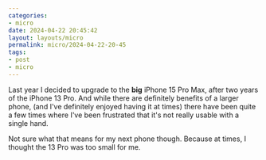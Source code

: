 ```yaml
---
categories:
- micro
date: 2024-04-22 20:45:42
layout: layouts/micro
permalink: micro/2024-04-22-20-45
tags:
- post
- micro
---
```


Last year I decided to upgrade to the **big** iPhone 15 Pro Max, after two years
of the iPhone 13 Pro. And while there are definitely benefits of a larger phone,
(and I've definitely enjoyed having it at times) there have been quite a few
times where I've been frustrated that it's not really usable with a single hand.

Not sure what that means for my next phone though. Because at times, I thought
the 13 Pro was too small for me.
